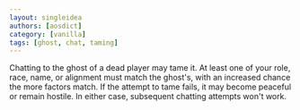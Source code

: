 ```yaml
---
layout: singleidea
authors: [aosdict]
category: [vanilla]
tags: [ghost, chat, taming]
---
```

Chatting to the ghost of a dead player may tame it. At least one of your role, race, name, or alignment must match the ghost's, with an increased chance the more factors match. If the attempt to tame fails, it may become peaceful or remain hostile. In either case, subsequent chatting attempts won't work.
